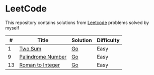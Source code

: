# LeetCode

This repository contains solutions from [Leetcode](https://leetcode.com/) problems solved by myself

| #   | Title                                                                 | Solution                                              | Difficulty |
| --- | --------------------------------------------------------------------- | ----------------------------------------------------- | ---------- |
| 1   | [Two Sum](https://leetcode.com/problems/two-sum/)                     | [Go](./golang/two-sum/two_sum.go)                     | Easy       |
| 9   | [Palindrome Number](https://leetcode.com/problems/palindrome-number/) | [Go](./golang/palindrome-number/palindrome_number.go) | Easy       |
| 13  | [Roman to Integer](https://leetcode.com/problems/roman-to-integer/)   | [Go](./golang/roman-to-integer/roman_to_integer.go)   | Easy       |
